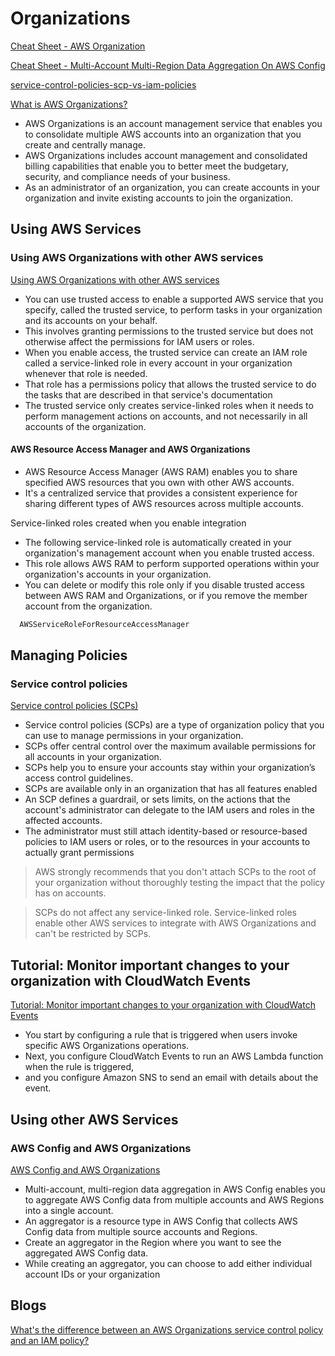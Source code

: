 # Organizations

[Cheat Sheet - AWS Organization](https://tutorialsdojo.com/aws-organizations)

[Cheat Sheet - Multi-Account Multi-Region Data Aggregation On AWS Config
](https://tutorialsdojo.com/multi-account-multi-region-data-aggregation-on-aws-config)

[service-control-policies-scp-vs-iam-policies](https://tutorialsdojo.com/service-control-policies-scp-vs-iam-policies/)

[What is AWS Organizations?](https://docs.aws.amazon.com/organizations/latest/userguide/orgs_introduction.html)

- AWS Organizations is an account management service that enables you to consolidate multiple AWS accounts into an organization that you create and centrally manage. 
- AWS Organizations includes account management and consolidated billing capabilities that enable you to better meet the budgetary, security, and compliance needs of your business. 
- As an administrator of an organization, you can create accounts in your organization and invite existing accounts to join the organization.


## Using AWS Services


### Using AWS Organizations with other AWS services

[Using AWS Organizations with other AWS services](https://docs.aws.amazon.com/organizations/latest/userguide/orgs_integrate_services.html)

- You can use trusted access to enable a supported AWS service that you specify, called the trusted service, to perform tasks in your organization and its accounts on your behalf. 
- This involves granting permissions to the trusted service but does not otherwise affect the permissions for IAM users or roles. 
- When you enable access, the trusted service can create an IAM role called a service-linked role in every account in your organization whenever that role is needed. 
- That role has a permissions policy that allows the trusted service to do the tasks that are described in that service's documentation
- The trusted service only creates service-linked roles when it needs to perform management actions on accounts, and not necessarily in all accounts of the organization.

#### AWS Resource Access Manager and AWS Organizations

- AWS Resource Access Manager (AWS RAM) enables you to share specified AWS resources that you own with other AWS accounts. 
- It's a centralized service that provides a consistent experience for sharing different types of AWS resources across multiple accounts.

Service-linked roles created when you enable integration

- The following service-linked role is automatically created in your organization's management account when you enable trusted access. 
- This role allows AWS RAM to perform supported operations within your organization's accounts in your organization.
- You can delete or modify this role only if you disable trusted access between AWS RAM and Organizations, or if you remove the member account from the organization.

```bash
  AWSServiceRoleForResourceAccessManager
```  


## Managing Policies

### Service control policies

[Service control policies (SCPs)](https://docs.aws.amazon.com/organizations/latest/userguide/orgs_manage_policies_scps.html)

- Service control policies (SCPs) are a type of organization policy that you can use to manage permissions in your organization.
- SCPs offer central control over the maximum available permissions for all accounts in your organization.
- SCPs help you to ensure your accounts stay within your organization’s access control guidelines. 
- SCPs are available only in an organization that has all features enabled
- An SCP defines a guardrail, or sets limits, on the actions that the account's administrator can delegate to the IAM users and roles in the affected accounts. 
- The administrator must still attach identity-based or resource-based policies to IAM users or roles, or to the resources in your accounts to actually grant permissions

> AWS strongly recommends that you don't attach SCPs to the root of your organization without thoroughly testing the impact that the policy has on accounts.

> SCPs do not affect any service-linked role. Service-linked roles enable other AWS services to integrate with AWS Organizations and can't be restricted by SCPs.


## Tutorial: Monitor important changes to your organization with CloudWatch Events

[Tutorial: Monitor important changes to your organization with CloudWatch Events](https://docs.aws.amazon.com/organizations/latest/userguide/orgs_tutorials_cwe.html)

- You start by configuring a rule that is triggered when users invoke specific AWS Organizations operations. 
- Next, you configure CloudWatch Events to run an AWS Lambda function when the rule is triggered, 
- and you configure Amazon SNS to send an email with details about the event.


## Using other AWS Services

### AWS Config and AWS Organizations

[AWS Config and AWS Organizations
](https://docs.aws.amazon.com/organizations/latest/userguide/services-that-can-integrate-config.html)

- Multi-account, multi-region data aggregation in AWS Config enables you to aggregate AWS Config data from multiple accounts and AWS Regions into a single account.
- An aggregator is a resource type in AWS Config that collects AWS Config data from multiple source accounts and Regions. 
- Create an aggregator in the Region where you want to see the aggregated AWS Config data. 
- While creating an aggregator, you can choose to add either individual account IDs or your organization

## Blogs

[What's the difference between an AWS Organizations service control policy and an IAM policy?](https://aws.amazon.com/premiumsupport/knowledge-center/iam-policy-service-control-policy)
